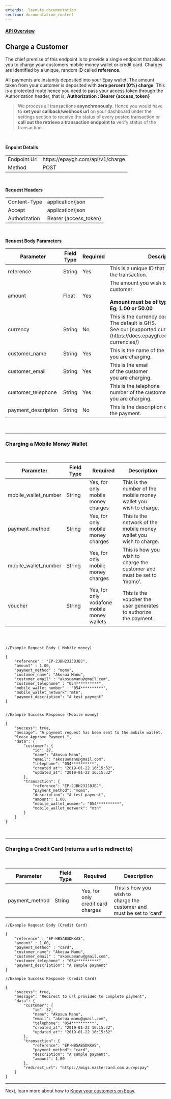 ```yaml
---
extends: _layouts.documentation
section: documentation_content
---
```

#### [API Overview](/docs/api-reference)

## Charge a Customer
The chief premise of this endpoint is to provide a single endpoint that allows you to charge your customers mobile money wallet or credit card. Charges are identified by a unique, random ID called **reference**. 

All payments are instantly deposited into your Epay wallet. The amount taken from your customer is deposited with **zero percent (0%) charge**. This is a protected route hence you need to pass your access token through the Authorization header, that is, **Authorization : Bearer {access_token}**

> We process all transactions **asynchronously**. Hence you would have to **set your callback/webhook url** on your dashboard under the settings section to receive the status of every posted transaction or **call out the retrieve a transaction endpoint to** verify status of the transaction.

<br>

**Enpoint Details**
<div class="overflow-y-auto scrollbar-w-2 scrollbar-track-grey-lighter scrollbar-thumb-rounded scrollbar-thumb-grey scrolling-touch">
    <table class="w-full text-left table-collapse">
        <tbody class="align-baseline">
            <tr>
                <td class="p-2 border-t border-grey-light bg-grey-lighter font-mono text-sm text-grey-darkest whitespace-no-wrap">
                   Endpoint Url
                </td>
                <td class="p-2 border-t border-grey-light font-mono text-sm text-blue-lighter whitespace-no-wrap">        
                    https://epaygh.com/api/v1/charge
                </td>
            </tr>
            <tr>
                <td class="p-2 border-t border-grey-light bg-grey-lighter font-mono text-sm text-grey-darkest whitespace-no-wrap">
                   Method
                </td>
                <td class="p-2 border-t border-grey-light font-mono text-sm text-blue-lighter whitespace-no-wrap">
                POST
                </td>
            </tr>
        </tbody>
    </table>
</div>

<br>

**Request Headers**
<div class="overflow-y-auto scrollbar-w-2 scrollbar-track-grey-lighter scrollbar-thumb-rounded scrollbar-thumb-grey scrolling-touch">
    <table class="w-full text-left table-collapse">
        <tbody class="align-baseline">
            <tr>
                <td class="p-2 border-t border-grey-light bg-grey-lighter font-mono text-sm text-grey-darkest whitespace-no-wrap">
                   Content-Type
                </td>
                <td class="p-2 border-t border-grey-light font-mono text-sm text-blue-lighter whitespace-no-wrap">        
                    application/json
                </td>
            </tr>
            <tr>
                <td class="p-2 border-t border-grey-light bg-grey-lighter font-mono text-sm text-grey-darkest whitespace-no-wrap">
                   Accept
                </td>
                <td class="p-2 border-t border-grey-light font-mono text-sm text-blue-lighter whitespace-no-wrap">
                application/json
                </td>
            </tr>
            <tr>
                <td class="p-2 border-t border-grey-light bg-grey-lighter font-mono text-sm text-grey-darkest whitespace-no-wrap">
                   Authorization
                </td>
                <td class="p-2 border-t border-grey-light font-mono text-sm text-blue-lighter whitespace-no-wrap">        
                    Bearer {access_token}
                </td>
            </tr>
        </tbody>
    </table>
</div>

<br>

**Request Body Parameters**
<div class="overflow-y-auto scrollbar-w-2 scrollbar-track-grey-lighter scrollbar-thumb-rounded scrollbar-thumb-grey scrolling-touch">
    <table class="w-full text-left table-collapse">
    <thead>
        <tr>
        <th class="text-sm font-semibold text-grey-darker p-2 bg-grey-lighter">Parameter</th>
        <th class="text-sm font-semibold text-grey-darker p-2 bg-grey-lighter">Field Type</th>
        <th class="text-sm font-semibold text-grey-darker p-2 bg-grey-lighter">Required</th>
        <th class="text-sm font-semibold text-grey-darker p-2 bg-grey-lighter">Description</th>
        </tr>
    </thead>
    <tbody class="align-baseline">
        <tr>
            <td class="p-2 border-t border-grey-light bg-grey-lighter font-mono text-sm text-grey-darkest whitespace-no-wrap">
                reference
            </td>
            <td class="p-2 border-t border-grey-light font-mono text-sm text-blue-lighter whitespace-no-wrap">
                String
            </td>
            <td class="p-2 border-t border-grey-light font-mono text-sm text-purple-dark whitespace-no-wrap">
               Yes
            </td>
            <td class="p-2 border-t border-grey-light font-mono text-sm text-grey-darkest whitespace-no-wrap">            
                This is a unique ID that represents <br>the transaction.
            </td>
        </tr>
         <tr>
            <td class="p-2 border-t border-grey-light bg-grey-lighter font-mono text-sm text-grey-darkest whitespace-no-wrap">
                amount
            </td>
            <td class="p-2 border-t border-grey-light font-mono text-sm text-blue-lighter whitespace-no-wrap">
                Float
            </td>
            <td class="p-2 border-t border-grey-light font-mono text-sm text-purple-dark whitespace-no-wrap">
               Yes
            </td>
            <td class="p-2 border-t border-grey-light font-mono text-sm text-grey-darkest whitespace-no-wrap">
                The amount you wish to charge the customer.<br><br>
                <b>Amount must be of type float. <br> Eg; 1.00 or 50.00</b>
            </td>
        </tr>
        <tr>
            <td class="p-2 border-t border-grey-light bg-grey-lighter font-mono text-sm text-grey-darkest whitespace-no-wrap">
                currency
            </td>
            <td class="p-2 border-t border-grey-light font-mono text-sm text-blue-lighter whitespace-no-wrap">
                String
            </td>
            <td class="p-2 border-t border-grey-light font-mono text-sm text-purple-dark whitespace-no-wrap">
               No
            </td>
            <td class="p-2 border-t border-grey-light font-mono text-sm text-grey-darkest whitespace-no-wrap">
                This is the currency code.<br>The default is GHS. <br> 
                See our [supported currencies](https://docs.epaygh.com/docs/supported-currencies/)
            </td>    
        </tr>
        <tr>
         <tr>
            <td class="p-2 border-t border-grey-light bg-grey-lighter font-mono text-sm text-grey-darkest whitespace-no-wrap">
                customer_name
            </td>
            <td class="p-2 border-t border-grey-light font-mono text-sm text-blue-lighter whitespace-no-wrap">
                String
            </td>
            <td class="p-2 border-t border-grey-light font-mono text-sm text-purple-dark whitespace-no-wrap">
               Yes
            </td>
            <td class="p-2 border-t border-grey-light font-mono text-sm text-grey-darkest whitespace-no-wrap">
                This is the name of the customer <br>you are charging.
            </td>
        </tr>
        <tr>
            <td class="p-2 border-t border-grey-light bg-grey-lighter font-mono text-sm text-grey-darkest whitespace-no-wrap">
                customer_email
            </td>
            <td class="p-2 border-t border-grey-light font-mono text-sm text-blue-lighter whitespace-no-wrap">
                String
            </td>
            <td class="p-2 border-t border-grey-light font-mono text-sm text-purple-dark whitespace-no-wrap">
               Yes
            </td>
            <td class="p-2 border-t border-grey-light font-mono text-sm text-grey-darkest whitespace-no-wrap">
                This is the email<br> of the customer <br>you are charging.
            </td>
        </tr>
        <tr>
            <td class="p-2 border-t border-grey-light bg-grey-lighter font-mono text-sm text-grey-darkest whitespace-no-wrap">
                customer_telephone
            </td>
            <td class="p-2 border-t border-grey-light font-mono text-sm text-blue-lighter whitespace-no-wrap">
                String
            </td>
            <td class="p-2 border-t border-grey-light font-mono text-sm text-purple-dark whitespace-no-wrap">
               Yes
            </td>
            <td class="p-2 border-t border-grey-light font-mono text-sm text-grey-darkest whitespace-no-wrap">
                This is the telephone <br>number of the  customer <br>you are charging.
            </td>
        </tr>
        <tr>
            <td class="p-2 border-t border-grey-light bg-grey-lighter font-mono text-sm text-grey-darkest whitespace-no-wrap">
                payment_description
            </td>
            <td class="p-2 border-t border-grey-light font-mono text-sm text-blue-lighter whitespace-no-wrap">
                String
            </td>
            <td class="p-2 border-t border-grey-light font-mono text-sm text-purple-dark whitespace-no-wrap">
               No
            </td>
            <td class="p-2 border-t border-grey-light font-mono text-sm text-grey-darkest whitespace-no-wrap">
                This is the description of <br>the payment.
            </td>
        </tr>
    </tbody>
</table>

<br><hr>

<h3>Charging a Mobile Money Wallet</h3><br>
 
<table class="w-full text-left table-collapse">
 <thead>
        <tr>
        <th class="text-sm font-semibold text-grey-darker p-2 bg-grey-lighter">Parameter</th>
        <th class="text-sm font-semibold text-grey-darker p-2 bg-grey-lighter">Field Type</th>
        <th class="text-sm font-semibold text-grey-darker p-2 bg-grey-lighter">Required</th>
        <th class="text-sm font-semibold text-grey-darker p-2 bg-grey-lighter">Description</th>
        </tr>
    </thead>
 <tbody>
        <tr>
            <td class="p-2 border-t border-grey-light bg-grey-lighter font-mono text-sm text-grey-darkest whitespace-no-wrap">
                mobile_wallet_number
            </td>
            <td class="p-2 border-t border-grey-light font-mono text-sm text-blue-lighter whitespace-no-wrap">
                String
            </td>
            <td class="p-2 border-t border-grey-light font-mono text-sm text-purple-dark whitespace-no-wrap">
               Yes, for only <br>mobile money <br>charges
            </td>
            <td class="p-2 border-t border-grey-light font-mono text-sm text-grey-darkest whitespace-no-wrap">
               This is the number of the <br> mobile money wallet you <br>wish to charge.
            </td>
        </tr>
          <tr>
            <td class="p-2 border-t border-grey-light bg-grey-lighter font-mono text-sm text-grey-darkest whitespace-no-wrap">
                payment_method
            </td>
            <td class="p-2 border-t border-grey-light font-mono text-sm text-blue-lighter whitespace-no-wrap">
                String
            </td>
            <td class="p-2 border-t border-grey-light font-mono text-sm text-purple-dark whitespace-no-wrap">
               Yes, for only<br> mobile money <br>charges
            </td>
            <td class="p-2 border-t border-grey-light font-mono text-sm text-grey-darkest whitespace-no-wrap">
               This is the network of the <br> mobile money wallet you <br>wish to charge.
            </td>
        </tr>
          <tr>
            <td class="p-2 border-t border-grey-light bg-grey-lighter font-mono text-sm text-grey-darkest whitespace-no-wrap">
                mobile_wallet_number
            </td>
            <td class="p-2 border-t border-grey-light font-mono text-sm text-blue-lighter whitespace-no-wrap">
                String
            </td>
            <td class="p-2 border-t border-grey-light font-mono text-sm text-purple-dark whitespace-no-wrap">
               Yes, for only <br>mobile money <br>charges
            </td>
            <td class="p-2 border-t border-grey-light font-mono text-sm text-grey-darkest whitespace-no-wrap">
               This is how you wish to <br> charge the customer and <br>must be set to  ‘momo’.
            </td>
        </tr>
        <tr>
            <td class="p-2 border-t border-grey-light bg-grey-lighter font-mono text-sm text-grey-darkest whitespace-no-wrap">
                voucher
            </td>
            <td class="p-2 border-t border-grey-light font-mono text-sm text-blue-lighter whitespace-no-wrap">
                String
            </td>
            <td class="p-2 border-t border-grey-light font-mono text-sm text-purple-dark whitespace-no-wrap">
               Yes, for only <br>vodafone mobile <br> money wallets
            </td>
            <td class="p-2 border-t border-grey-light font-mono text-sm text-grey-darkest whitespace-no-wrap">
               This is the voucher the  <br> user generates to authorize <br>the payment..
            </td>
        </tr>
    </tbody>
</table>
</div>
<br>

```

//Example Request Body ( Mobile money)

{	
	"reference" : "EP-2JBH23JJBJBJ",
	"amount" : 1.00,
	"payment_method" : "momo",
	"customer_name": "Akosua Manu",
	"customer_email" : "akosuamanu@gmail.com",
	"customer_telephone" : "054**********",
	"mobile_wallet_number" : "054**********",
	"mobile_wallet_network":"mtn",
	"payment_description": "A test payment"
}


//Example Success Response (Mobile money)

{
    "success": true,
    "message": "A payment request has been sent to the mobile wallet. 
    Please Approve Payment.",
    "data": {
        "customer": {
            "id": 37,
            "name": "Akosua Manu",
            "email": "akosuamanu@gmail.com",
            "telephone": "054**********",
            "created_at": "2019-01-22 16:15:32",
            "updated_at": "2019-01-22 16:15:32"
        },
        "transaction": {
            "reference": "EP-2JBH23JJBJBJ",
            "payment_method": "momo",
            "description": "A test payment",
            "amount": 1.00,
            "mobile_wallet_number": "054**********",
            "mobile_wallet_network": "mtn"
        }
    }
}
```

<div class="overflow-y-auto scrollbar-w-2 scrollbar-track-grey-lighter scrollbar-thumb-rounded scrollbar-thumb-grey scrolling-touch">

<br><hr>

<h3>Charging a Credit Card (returns a url to redirect to)</h3><br>

<table class="w-full text-left table-collapse">
    <thead>
        <tr>
        <th class="text-sm font-semibold text-grey-darker p-2 bg-grey-lighter">Parameter</th>
        <th class="text-sm font-semibold text-grey-darker p-2 bg-grey-lighter">Field Type</th>
        <th class="text-sm font-semibold text-grey-darker p-2 bg-grey-lighter">Required</th>
        <th class="text-sm font-semibold text-grey-darker p-2 bg-grey-lighter">Description</th>
        </tr>
    </thead>
    <tbody>
        <tr>
            <td class="p-2 border-t border-grey-light bg-grey-lighter font-mono text-sm text-grey-darkest whitespace-no-wrap">
                payment_method
            </td>
            <td class="p-2 border-t border-grey-light font-mono text-sm text-blue-lighter whitespace-no-wrap">
                String
            </td>
            <td class="p-2 border-t border-grey-light font-mono text-sm text-purple-dark whitespace-no-wrap">
            Yes, for only <br>credit card <br>charges
            </td>
            <td class="p-2 border-t border-grey-light font-mono text-sm text-grey-darkest whitespace-no-wrap">
            This is how you wish to  <br> charge the customer and  <br>must be set to  ‘card’
            </td>
        </tr>
    </tbody>
</table>
</div>

```
//Example Request Body (Credit Card)

{	
	"reference" : "EP-HBSABSDKKAS",
	"amount" : 1.00,
	"payment_method" : "card",
	"customer_name": "Akosua Manu",
	"customer_email" : "akosuamanu@gmail.com",
	"customer_telephone" : "054**********",
	"payment_description": "A sample payment"
}

//Example Success Response (Credit Card)

{
    "success": true,
    "message": "Redirect to url provided to complete payment",
    "data": {
        "customer": {
            "id": 37,
            "name": "Akosua Manu",
            "email": "akosua manu@gmail.com",
            "telephone": "054**********",
            "created_at": "2019-01-22 16:15:32",
            "updated_at": "2019-01-22 16:15:32"
        },
        "transaction": {
            "reference": "EP-HBSABSDKKAS",
            "payment_method": "card",
            "description": "A sample payment",
            "amount": 1.00
        },
        "redirect_url": "https://migs.mastercard.com.au/vpcpay"
    }
}
```

----------
Next, learn more about how to [Know your customers on Epay](/docs/api-reference-customer).